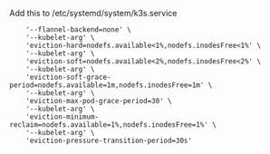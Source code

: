 Add this to /etc/systemd/system/k3s.service


        '--flannel-backend=none' \
        '--kubelet-arg' \
        'eviction-hard=nodefs.available<1%,nodefs.inodesFree<1%' \
        '--kubelet-arg' \
        'eviction-soft=nodefs.available<2%,nodefs.inodesFree<2%' \
        '--kubelet-arg' \
        'eviction-soft-grace-period=nodefs.available=1m,nodefs.inodesFree=1m' \
        '--kubelet-arg' \
        'eviction-max-pod-grace-period=30' \
        '--kubelet-arg' \
        'eviction-minimum-reclaim=nodefs.available=1%,nodefs.inodesFree=1%' \
        '--kubelet-arg' \
        'eviction-pressure-transition-period=30s'
